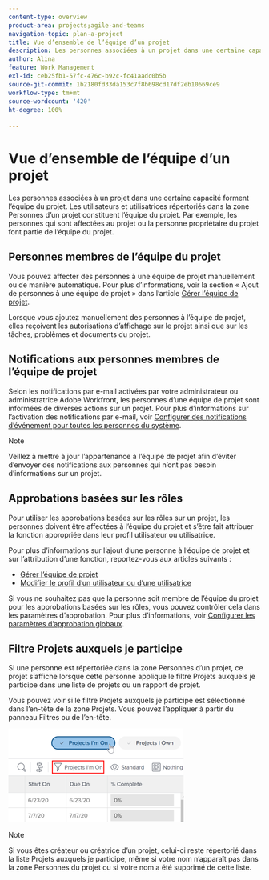 ```yaml
---
content-type: overview
product-area: projects;agile-and-teams
navigation-topic: plan-a-project
title: Vue d’ensemble de l’équipe d’un projet
description: Les personnes associées à un projet dans une certaine capacité forment l’équipe du projet. Les utilisateurs et utilisatrices répertoriés dans la zone Personnes d’un projet constituent l’équipe du projet.
author: Alina
feature: Work Management
exl-id: ceb25fb1-57fc-476c-b92c-fc41aadc0b5b
source-git-commit: 1b2180fd33da153c7f8b698cd17df2eb10669ce9
workflow-type: tm+mt
source-wordcount: '420'
ht-degree: 100%

---
```


# Vue d’ensemble de l’équipe d’un projet

Les personnes associées à un projet dans une certaine capacité forment l’équipe du projet. Les utilisateurs et utilisatrices répertoriés dans la zone Personnes d’un projet constituent l’équipe du projet. Par exemple, les personnes qui sont affectées au projet ou la personne propriétaire du projet font partie de l’équipe du projet.

## Personnes membres de l’équipe du projet

Vous pouvez affecter des personnes à une équipe de projet manuellement ou de manière automatique. Pour plus d’informations, voir la section « Ajout de personnes à une équipe de projet » dans l’article [Gérer l’équipe de projet](../../../manage-work/projects/planning-a-project/manage-project-team.md).

Lorsque vous ajoutez manuellement des personnes à l’équipe de projet, elles reçoivent les autorisations d’affichage sur le projet ainsi que sur les tâches, problèmes et documents du projet.

## Notifications aux personnes membres de l’équipe de projet

Selon les notifications par e-mail activées par votre administrateur ou administratrice Adobe Workfront, les personnes d’une équipe de projet sont informées de diverses actions sur un projet. Pour plus d’informations sur l’activation des notifications par e-mail, voir [Configurer des notifications d’événement pour toutes les personnes du système](../../../administration-and-setup/manage-workfront/emails/configure-event-notifications-for-everyone-in-the-system.md).

>[!NOTE]
>
>Veillez à mettre à jour l’appartenance à l’équipe de projet afin d’éviter d’envoyer des notifications aux personnes qui n’ont pas besoin d’informations sur un projet.

## Approbations basées sur les rôles

Pour utiliser les approbations basées sur les rôles sur un projet, les personnes doivent être affectées à l’équipe du projet et s’être fait attribuer la fonction appropriée dans leur profil utilisateur ou utilisatrice.

Pour plus d’informations sur l’ajout d’une personne à l’équipe de projet et sur l’attribution d’une fonction, reportez-vous aux articles suivants :

* [Gérer l’équipe de projet](../../../manage-work/projects/planning-a-project/manage-project-team.md)
* [Modifier le profil d’un utilisateur ou d’une utilisatrice](../../../administration-and-setup/add-users/create-and-manage-users/edit-a-users-profile.md)

Si vous ne souhaitez pas que la personne soit membre de l’équipe du projet pour les approbations basées sur les rôles, vous pouvez contrôler cela dans les paramètres d’approbation. Pour plus d’informations, voir [Configurer les paramètres d’approbation globaux](../../../administration-and-setup/customize-workfront/configure-approval-milestone-processes/establish-approval-settings.md).

## Filtre Projets auxquels je participe

Si une personne est répertoriée dans la zone Personnes d’un projet, ce projet s’affiche lorsque cette personne applique le filtre Projets auxquels je participe dans une liste de projets ou un rapport de projet.

Vous pouvez voir si le filtre Projets auxquels je participe est sélectionné dans l’en-tête de la zone Projets. Vous pouvez l’appliquer à partir du panneau Filtres ou de l’en-tête.

![](assets/nwe-project-list-buttons-350x187.png)

>[!NOTE]
>
>Si vous êtes créateur ou créatrice d’un projet, celui-ci reste répertorié dans la liste Projets auxquels je participe, même si votre nom n’apparaît pas dans la zone Personnes du projet ou si votre nom a été supprimé de cette liste.
